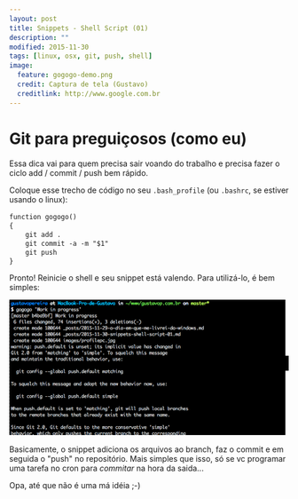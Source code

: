 ```yaml
---
layout: post
title: Snippets - Shell Script (01)
description: ""
modified: 2015-11-30
tags: [linux, osx, git, push, shell]
image:
  feature: gogogo-demo.png
  credit: Captura de tela (Gustavo)
  creditlink: http://www.google.com.br
---
```


Git para preguiçosos (como eu)
===


Essa dica vai para quem precisa sair voando do trabalho e precisa fazer o ciclo add / commit / push bem rápido. 

Coloque esse trecho de código no seu `.bash_profile` (ou `.bashrc`, se estiver usando o linux):


    function gogogo() 
    { 
    	git add .
    	git commit -a -m "$1"
    	git push
    }


Pronto! Reinicie o shell e seu snippet está valendo. Para utilizá-lo, é bem simples: 


![](/images/gogogo-demo.png)

Basicamente, o snippet adiciona os arquivos ao branch, faz o commit e em seguida o "push" no repositório. Mais simples que isso, só se vc programar uma tarefa no cron para *commitar* na hora da saida...

Opa, até que não é uma má idéia ;-)